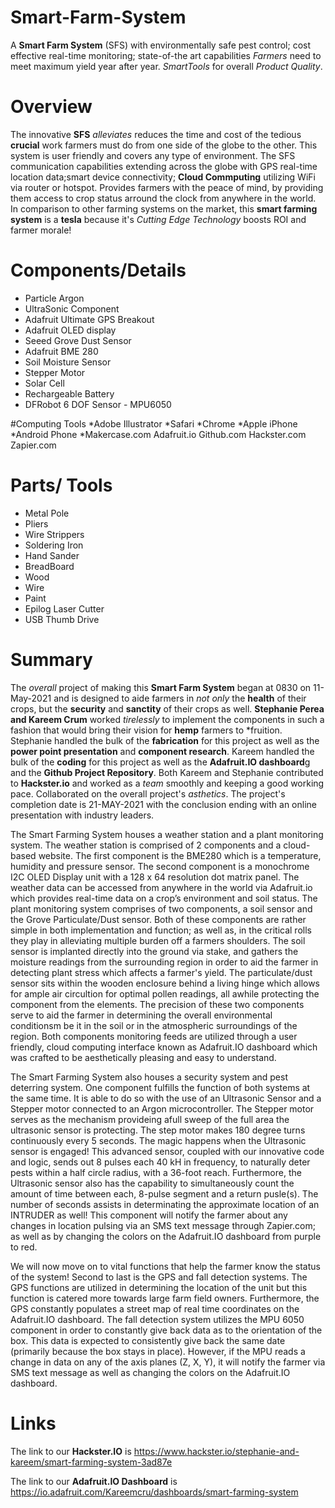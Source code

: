 # Smart-Farm-System
A **Smart Farm System** (SFS) with environmentally safe pest control; cost effective real-time monitoring; state-of-the art capabilities *Farmers* need to meet maximum yield year after year. *SmartTools* for overall *Product Quality*.

# Overview
The innovative **SFS** *alleviates* reduces the time and cost of the tedious **crucial** work farmers must do from one side of the globe to the other. This system is user friendly and covers any type of environment. 
The SFS communication capabilities extending across the globe with GPS real-time location data;smart device connectivity; **Cloud Commputing** utilizing WiFi via router or hotspot. Provides farmers with the peace of mind, by providing them access to crop status arround the clock from anywhere in the world. 
In comparison to other farming systems on the market, this **smart farming system** is a **tesla** because it's *Cutting Edge Technology* boosts ROI and farmer morale!

# Components/Details
* Particle Argon
* UltraSonic Component
* Adafruit Ultimate GPS Breakout
* Adafruit OLED display
* Seeed Grove Dust Sensor
* Adafruit BME 280
* Soil Moisture Sensor
* Stepper Motor
* Solar Cell
* Rechargeable Battery
* DFRobot 6 DOF Sensor - MPU6050

#Computing Tools
*Adobe Illustrator
*Safari
*Chrome
*Apple iPhone
*Android Phone
*Makercase.com
Adafruit.io
Github.com
Hackster.com
Zapier.com

# Parts/ Tools
* Metal Pole
* Pliers
* Wire Strippers
* Soldering Iron
* Hand Sander
* BreadBoard
* Wood
* Wire
* Paint
* Epilog Laser Cutter
* USB Thumb Drive

# Summary
The *overall* project of making this **Smart Farm System** began at 0830 on 11-May-2021 and is designed to aide farmers in *not only* the **health** of their crops, 
but the **security** and **sanctity** of their crops as well. **Stephanie Perea and Kareem Crum** worked *tirelessly* to implement the components in such a fashion that would
bring their vision for **hemp** farmers to *fruition. Stephanie handled the bulk of the **fabrication** for this project as well as the **power point presentation** and **component research**. Kareem handled the bulk of the **coding** for this project as well as the **Adafruit.IO dashboard**g and the **Github Project Repository**. Both Kareem and Stephanie contributed to **Hackster.io** and worked as a *team* smoothly and keeping a good working pace.  Collaborated on the overall project's *asthetics*. The project's completion date is 21-MAY-2021 with the conclusion ending with an online presentation with industry leaders.

The Smart Farming System houses a weather station and a plant monitoring system.​ The weather station is comprised of 2 components and a cloud- based website. ​The first component is the BME280 which is a temperature, humidity and pressure sensor.​ The second component is a monochrome I2C OLED Display unit with a 128 x 64 resolution dot matrix panel.​ The weather data can be accessed from anywhere in the world via Adafruit.io which provides real-time data on a crop’s environment and soil status. The plant monitoring system comprises of two components, a soil sensor and the Grove Particulate/Dust sensor. Both of these components are rather simple in both implementation and function; as well as, in the critical rolls they play in alleviating multiple burden off a farmers shoulders.
The soil sensor is implanted directly into the ground via stake, and gathers the moisture readings from the surrounding region in order to aid the farmer in detecting plant stress which affects a farmer's yield. 
The particulate/dust sensor sits within the wooden enclosure behind a living hinge which allows for ample air circultion for optimal pollen readings, all awhile protecting the component from the elements. The precision of these two components serve to aid the farmer in determining the overall environmental conditionsm be it in the soil or in the atmospheric surroundings of the region. Both components monitoring feeds are utilized through a user friendly, cloud computing interface known as Adafruit.IO dashboard which was crafted to be aesthetically pleasing and easy to understand.

The Smart Farming System also houses a security system and pest deterring system. One component fulfills the function of both systems at the same time. It is able to do so with the use of an Ultrasonic Sensor and a Stepper motor connected to an Argon microcontroller.
The Stepper motor serves as the mechanism provideing afull sweep of the full area the ultrasonic sensor is protecting. The step motor makes 180 degree turns continuously every 5 seconds. The magic happens when the Ultrasonic sensor is engaged! This advanced sensor, coupled with our innovative code and logic, sends out 8 pulses each 40 kH in frequency, to naturally deter pests within a half circle radius, with a 36-foot reach. Furthermore, the Ultrasonic sensor also has the capability to simultaneously count the amount of time between each, 8-pulse segment and a return pusle(s). The number of seconds assists in determinating the approximate location of an INTRUDER as well! This component will notify the farmer about any changes in location pulsing via an SMS text message through Zapier.com; as well as by changing the colors on the Adafruit.IO dashboard from purple to red.

We will now move on to vital functions that help the farmer know the status of the system! Second to last is the GPS and fall detection systems. The GPS functions are utilized in determining the location of the unit but this function is catered more towards large farm field owners. Furthermore, the GPS constantly populates a street map of real time coordinates on the Adafruit.IO dashboard. 
The fall detection system utilizes the MPU 6050 component in order to constantly give back data as to the orientation of the box. This data is expected to consistently give back the same date (primarily because the box stays in place). However, if the MPU reads a change in data on any of the axis planes (Z, X, Y), it will notify the farmer via SMS text message as well as changing the colors on the Adafruit.IO dashboard.

# Links
The link to our **Hackster.IO** is https://www.hackster.io/stephanie-and-kareem/smart-farming-system-3ad87e

The link to our **Adafruit.IO Dashboard** is  https://io.adafruit.com/Kareemcru/dashboards/smart-farming-system
